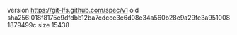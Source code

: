version https://git-lfs.github.com/spec/v1
oid sha256:018f8175e9dfdbb12ba7cdcce3c6d08e34a560b28e9a29fe3a9510081879499c
size 15438
